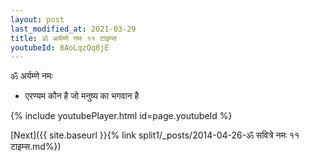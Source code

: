 ```yaml
---
layout: post
last_modified_at: 2021-03-29
title: ॐ अर्यम्णे नमः ११ टाइम्स
youtubeId: 8AoLqzQq8jE
---
```

 
 
 ॐ अर्यम्णे नमः  
 
 -  एरण्यम कौन है जो मनुष्य का भगवान है 
 
  
 
  
 
 
 
 
 
 


{% include youtubePlayer.html id=page.youtubeId %}
 
[Next]({{ site.baseurl }}{% link  split1/_posts/2014-04-26-ॐ सवित्रे नमः ११ टाइम्स.md%})
 
